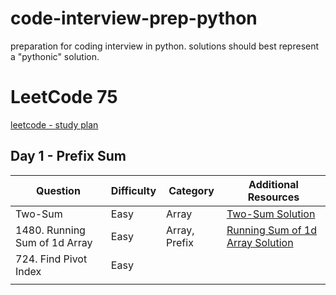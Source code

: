 # code-interview-prep-python

preparation for coding interview in python. solutions should best represent a "pythonic" solution.

# LeetCode 75

[leetcode - study plan](https://leetcode.com/study-plan/leetcode-75/?progress=celgvze)

## Day 1 - Prefix Sum

| Question                      | Difficulty | Category      | Additional Resources                                                                                  |
| ----------------------------- | ---------- | ------------- | ----------------------------------------------------------------------------------------------------- |
| Two-Sum                       | Easy       | Array         | [Two-Sum Solution](./interview-questions/LeetCode/1.two-sum.ipynb)                                    |
| 1480. Running Sum of 1d Array | Easy       | Array, Prefix | [Running Sum of 1d Array Solution](./interview-questions/LeetCode/1480.running-sum-of-1d-array.ipynb) |
| 724. Find Pivot Index         | Easy       |               |                                                                                                       |
|                               |            |               |                                                                                                       |

